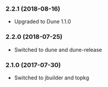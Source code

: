 ### 2.2.1 (2018-08-16)

  * Upgraded to Dune 1.1.0


### 2.2.0 (2018-07-25)

  * Switched to dune and dune-release


### 2.1.0 (2017-07-30)

  * Switched to jbuilder and topkg
